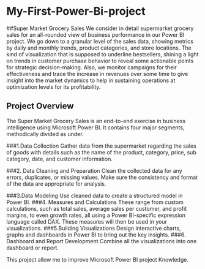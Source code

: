 # My-First-Power-Bi-project
##Super Market Grocery Sales
We consider in detail supermarket grocery sales for an all-rounded view of business performance in our Power BI project. We go down to a granular level of the sales data, showing metrics by daily and monthly trends, product categories, and store locations. The kind of visualization that is supposed to underline bestsellers, shining a light on trends in customer purchase behavior to reveal some actionable points for strategic decision-making. Also, we monitor campaigns for their effectiveness and trace the increase in revenues over some time to give insight into the market dynamics to help in sustaining operations at optimization levels for its profitability.

## Project Overview
The Super Market Grocery Sales is an end-to-end exercise in business intelligence using Microsoft Power BI. It contains four major segments, methodically divided as under.


###1.Data Collection
Gather data from the supermarket regarding the sales of goods with details such as the name of the product, category, price, sub category, date, and customer information. 

###2. Data Cleaning and Preparation
 Clean the collected data for any errors, duplicates, or missing values. Make sure the consistency and format of the data are appropriate for analysis.

###3.Data Modeling
 Use cleaned data to create a structured model in Power BI.
###4. Measures and Calculations
These range from custom calculations, such as total sales, average sales per customer, and profit margins, to even growth rates, all using a Power BI-specific expression language called DAX. These measures will then be used in your visualizations.
###5.Building Visualizations
 Design interactive charts, graphs and dashboards in Power BI to bring out the key insights. 
###6. Dashboard and Report Development
 Combine all the visualizations into one dashboard or report. 


This project allow me to improve Microsoft Power BI project Knowledge.

